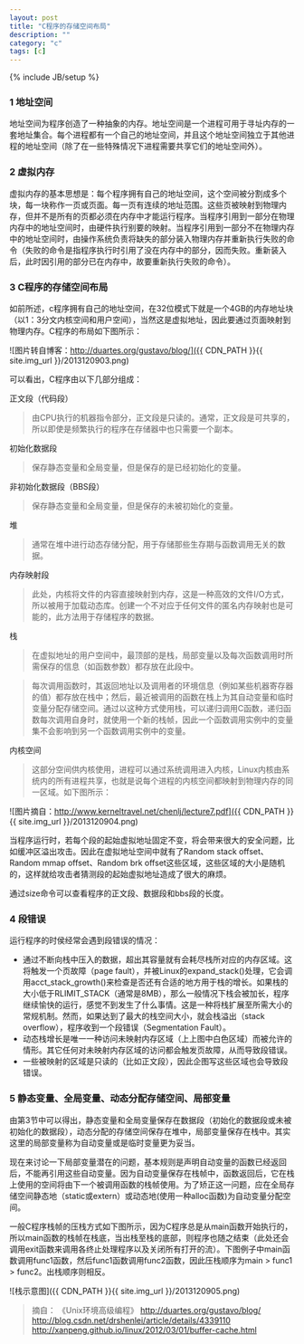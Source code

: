 ```yaml
---
layout: post
title: "C程序的存储空间布局"
description: ""
category: "c"
tags: [c]
---
```

{% include JB/setup %}

### 1 地址空间

地址空间为程序创造了一种抽象的内存。地址空间是一个进程可用于寻址内存的一套地址集合。每个进程都有一个自己的地址空间，并且这个地址空间独立于其他进程的地址空间（除了在一些特殊情况下进程需要共享它们的地址空间外）。

### 2 虚拟内存

虚拟内存的基本思想是：每个程序拥有自己的地址空间，这个空间被分割成多个块，每一块称作一页或页面。每一页有连续的地址范围。这些页被映射到物理内存，但并不是所有的页都必须在内存中才能运行程序。当程序引用到一部分在物理内存中的地址空间时，由硬件执行别要的映射。当程序引用到一部分不在物理内存中的地址空间时，由操作系统负责将缺失的部分装入物理内存并重新执行失败的命令（失败的命令是指程序执行时引用了没在内存中的部分，因而失败。重新装入后，此时因引用的部分已在内存中，故要重新执行失败的命令）。

### 3 C程序的存储空间布局

如前所述，c程序拥有自己的地址空间，在32位模式下就是一个4GB的内存地址块（以1：3分文内核空间和用户空间），当然这是虚拟地址，因此要通过页面映射到物理内存。C程序的布局如下图所示：

![图片转自博客：http://duartes.org/gustavo/blog/]({{ CDN_PATH }}{{ site.img_url }}/2013120903.png)

<!--more-->

可以看出，C程序由以下几部分组成：

正文段（代码段）
>由CPU执行的机器指令部分，正文段是只读的。通常，正文段是可共享的，所以即使是频繁执行的程序在存储器中也只需要一个副本。

初始化数据段
>保存静态变量和全局变量，但是保存的是已经初始化的变量。

非初始化数据段（BBS段）
>保存静态变量和全局变量，但是保存的未被初始化的变量。

堆
>通常在堆中进行动态存储分配，用于存储那些生存期与函数调用无关的数据。

内存映射段
>此处，内核将文件的内容直接映射到内存，这是一种高效的文件I/O方式，所以被用于加载动态库。创建一个不对应于任何文件的匿名内存映射也是可能的，此方法用于存储程序的数据。

栈
>在虚拟地址的用户空间中，最顶部的是栈，局部变量以及每次函数调用时所需保存的信息（如函数参数）都存放在此段中。

>每次调用函数时，其返回地址以及调用者的环境信息（例如某些机器寄存器的值）都存放在栈中；然后，最近被调用的函数在栈上为其自动变量和临时变量分配存储空间。通过以这种方式使用栈，可以递归调用C函数，递归函数每次调用自身时，就使用一个新的栈帧，因此一个函数调用实例中的变量集不会影响到另一个函数调用实例中的变量。

内核空间
>这部分空间供内核使用，进程可以通过系统调用进入内核，Linux内核由系统内的所有进程共享，也就是说每个进程的内核空间都映射到物理内存的同一区域。如下图所示：

![图片摘自：http://www.kerneltravel.net/chenlj/lecture7.pdf]({{ CDN_PATH }}{{ site.img_url }}/2013120904.png)

当程序运行时，若每个段的起始虚拟地址固定不变，将会带来很大的安全问题，比如缓冲区溢出攻击。因此在虚拟地址空间中就有了Random stack offset、Random mmap offset、Random brk offset这些区域，这些区域的大小是随机的，这样就给攻击者猜测段的起始虚拟地址造成了很大的麻烦。

通过size命令可以查看程序的正文段、数据段和bbs段的长度。

### 4 段错误

运行程序的时侯经常会遇到段错误的情况：

* 通过不断向栈中压入的数据，超出其容量就有会耗尽栈所对应的内存区域。这将触发一个页故障（page fault），并被Linux的expand_stack()处理，它会调用acct_stack_growth()来检查是否还有合适的地方用于栈的增长。如果栈的大小低于RLIMIT_STACK（通常是8MB），那么一般情况下栈会被加长，程序继续愉快的运行，感觉不到发生了什么事情。这是一种将栈扩展至所需大小的常规机制。然而，如果达到了最大的栈空间大小，就会栈溢出（stack overflow），程序收到一个段错误（Segmentation Fault）。
* 动态栈增长是唯一一种访问未映射内存区域（上上图中白色区域）而被允许的情形。其它任何对未映射内存区域的访问都会触发页故障，从而导致段错误。
* 一些被映射的区域是只读的（比如正文段），因此企图写这些区域也会导致段错误。

### 5 静态变量、全局变量、动态分配存储空间、局部变量

由第3节中可以得出，静态变量和全局变量保存在数据段（初始化的数据段或未被初始化的数据段），动态分配的存储空间保存在堆中，局部变量保存在栈中。其实这里的局部变量称为自动变量或是临时变量更为妥当。

现在来讨论一下局部变量潜在的问题，基本规则是声明自动变量的函数已经返回后，不能再引用这些自动变量。因为自动变量保存在栈帧中，函数返回后，它在栈上使用的空间将由下一个被调用函数的栈帧使用。为了矫正这一问题，应在全局存储空间静态地（static或extern）或动态地(使用一种alloc函数)为自动变量分配空间。

一般C程序栈帧的压栈方式如下图所示，因为C程序总是从main函数开始执行的，所以main函数的栈帧在栈底，当出栈至栈的底部，则程序也随之结束（此处还会调用exit函数来调用各终止处理程序以及关闭所有打开的流）。下图例子中main函数调用func1函数，然后func1函数调用func2函数，因此压栈顺序为main > func1 > func2。出栈顺序则相反。

![栈示意图]({{ CDN_PATH }}{{ site.img_url }}/2013120905.png)


>摘自：
>《Unix环境高级编程》
>http://duartes.org/gustavo/blog/
>http://blog.csdn.net/drshenlei/article/details/4339110
>http://xanpeng.github.io/linux/2012/03/01/buffer-cache.html
